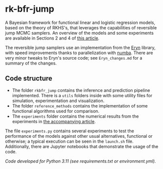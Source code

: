 # rk-bfr-jump

A Bayesian framework for functional linear and logistic regression models, based on the theory of RKHS's, that leverages the capabilities of reversible jump MCMC samplers. An overview of the models and some experiments are available in Sections 2 and 4 of [this article](https://arxiv.org/abs/2312.14086).

The reversible jump samplers use an implementation from the [Eryn](https://mikekatz04.github.io/Eryn/html/index.html) library, with speed improvements thanks to parallelization with [numba](https://numba.readthedocs.io/en/stable/). There are very minor tweaks to Eryn's source code; see `Eryn_changes.md` for a summary of the changes.

## Code structure

- The folder `rkbfr_jump` contains the inference and prediction pipeline implemented. There is a `utils` folders inside with some utility files for simulation, experimentation and visualization.
- The folder `reference_methods` contains the implementation of some functional algorithms used for comparison.
- The `experiments` folder contains the numerical results from the experiments in [the accompanying article](https://arxiv.org/pdf/2312.14086).

The file `experiments.py` contains several experiments to test the performance of the models against other usual alternatives, functional or otherwise; a typical execution can be seen in the `launch.sh` file. Additionally, there are Jupyter notebooks that demonstrate the usage of the code.

*Code developed for Python 3.11 (see requirements.txt or environment.yml).*

